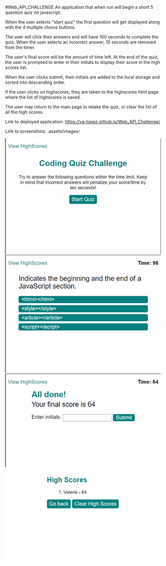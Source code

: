 #Web_API_CHALLENGE
An application that when run will begin a short 5 question quiz on javascript.

When the user selects "start quiz" the first question will get displayed along with the 4 multiple choice buttons. 

The user will click their answers and will have 100 seconds to complete the quiz. When the user selects an incorrect answer, 10 seconds are removed from the timer.

The user's final score will be the amount of time left. At the end of the quiz, the user is prompted to enter in their initials to display their score in the high scores list. 

When the user clicks submit, their initials are added to the local storage and sorted into descending order. 

If the user clicks on highscores, they are taken to the highscores html page where the list of highscores is saved.

The user may return to the main page to retake the quiz, or clear the list of all the high scores.

Link to deployed application:
https://va-lopez.github.io/Web_API_Challenge/

Link to screenshots:
.assets/images/

![Main Page](./assets/images/main_page.png)
![Questions Page](./assets/images/questions.png)
![Enter your HighScores](./assets/images/enterHS.png)
![Display the High Scores](./assets/images/displayHs.png)